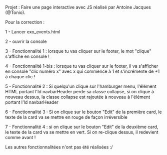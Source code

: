 Projet : Faire une page interactive avec JS réalisé par Antoine Jacques (@Tonio).


Pour la correction : 

1 - Lancer exo_events.html

2 - ouvrir la console

3 - Fonctionnalité 1 : lorsque tu vas cliquer sur le footer, le mot "clique" s'affiche en console ! 

4 - Fonctionnalité 1-bis : lorsque tu vas cliquer sur le footer, il va s'afficher en console "clic numéro x" avec x qui commence à 1 et s'incrémente de +1 à chaque clic ! 

5 - Fonctionnalité 2 : Si quelqu'un clique sur l'hamburger menu, l'élément HTML portant l'Id navbarHeader perde sa classe collapse, si on clique à nouveau dessus, la classe collapse est rajoutée à nouveau à l'élément portant l'Id navbarHeader

6 - Fonctionnalité 3 : Si on clique sur le bouton "Edit" de la première card, le texte de la card va se mettre en rouge de façon irréversible

7 - Fonctionnalité 4 : si on clique sur le bouton "Edit" de la deuxième card, le texte de la card va se mettre en vert. Si on re-clique dessus, il redevient comme avant !

Les autres fonctionnalitées n'ont pas été réalisées :/

